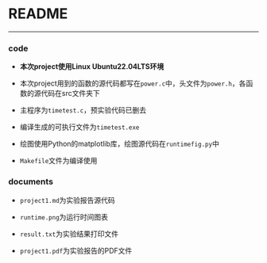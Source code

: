 # README

---

### code

* **本次project使用Linux Ubuntu22.04LTS环境**

* 本次project用到的函数的源代码都写在`power.c`中，头文件为`power.h`，各函数的源代码在src文件夹下

* 主程序为`timetest.c`，预实验代码已删去

* 编译生成的可执行文件为`timetest.exe`

* 绘图使用Python的matplotlib库，绘图源代码在`runtimefig.py`中

* `Makefile`文件为编译使用

### documents

* `project1.md`为实验报告源代码

* `runtime.png`为运行时间图表

* `result.txt`为实验结果打印文件

* `project1.pdf`为实验报告的PDF文件
